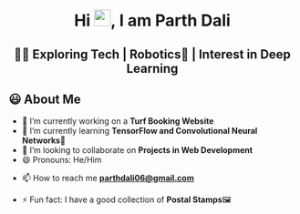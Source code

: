 <h1 align="center">Hi <img src="https://github.com/TheDudeThatCode/TheDudeThatCode/blob/master/Assets/Hi.gif" width="29px">, I am Parth Dali</h1>
<h2 align="center">👨‍💻 Exploring Tech | Robotics🤖 | Interest in Deep Learning</h2>
<!-- <img width="35%" align="right" alt="Github" src="https://user-images.githubusercontent.com/48678280/88862734-4903af80-d201-11ea-968b-9c939d88a37c.gif"/> -->

## 😃 About Me
- 🔭 I’m currently working on a **Turf Booking Website** 
- 🌱 I’m currently learning **TensorFlow and Convolutional Neural Networks**📸
- 👯 I’m looking to collaborate on **Projects in Web Development**
- 😄 Pronouns: He/Him
<!-- - 👨‍💻 All of my projects are available at [awsaw22.com](awsaw22.com) -->
<!-- - 🙌Active in Communities: Robotics Team of my College -->
- 📫 How to reach me **parthdali06@gmail.com**
<!-- - 📄 Know about my experiences [newresume.com](newresume.com) -->
- ⚡ Fun fact: I have a good collection of **Postal Stamps**🖼

<br>
<hr\>
<!-- ## Checkout my Portfolio <a href="">here</a> -->


<!-- <h3 align="center">A passionate Web developer and Robotics Enthusiast</h3> -->
